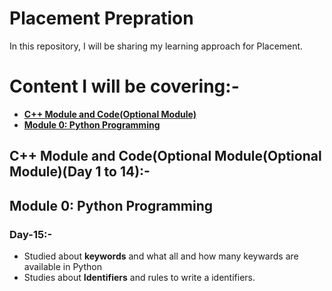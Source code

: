 # Placement Prepration
In this repository, I will be sharing my learning approach for Placement.

# Content I will be covering:-
* [**C++ Module and Code(Optional Module)**](https://github.com/sauravraghuvanshi/Placement-Prepration/tree/main/C%2B%2B%20Module%20and%20Code)
* [**Module 0: Python Programming**](https://github.com/sauravraghuvanshi/Placement-Prepration/tree/main/Module%200%20-%20Python%20Programming)

## C++ Module and Code(Optional Module(Optional Module)(Day 1 to 14):-

## Module 0: Python Programming
### Day-15:-
* Studied about **keywords** and what all and how many keywards are available in Python
* Studies about **Identifiers** and rules to write a identifiers.